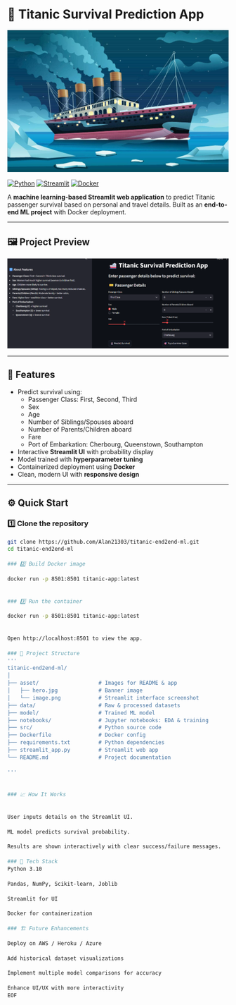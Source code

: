 # 🚢 Titanic Survival Prediction App

![Titanic Hero](asset/hero.jpg)

[![Python](https://img.shields.io/badge/python-3.10-blue?logo=python&logoColor=white)](https://www.python.org/)
[![Streamlit](https://img.shields.io/badge/Streamlit-Interactive-orange?logo=streamlit&logoColor=white)](https://streamlit.io/)
[![Docker](https://img.shields.io/badge/Docker-Container-blue?logo=docker&logoColor=white)](https://www.docker.com/)

A **machine learning-based Streamlit web application** to predict Titanic passenger survival based on personal and travel details. Built as an **end-to-end ML project** with Docker deployment.

---

## 🖼 Project Preview

![Streamlit Interface](asset/image.png)

---

## 🧠 Features

- Predict survival using:
  - Passenger Class: First, Second, Third
  - Sex
  - Age
  - Number of Siblings/Spouses aboard
  - Number of Parents/Children aboard
  - Fare
  - Port of Embarkation: Cherbourg, Queenstown, Southampton
- Interactive **Streamlit UI** with probability display
- Model trained with **hyperparameter tuning**
- Containerized deployment using **Docker**
- Clean, modern UI with **responsive design**

---

## ⚙️ Quick Start

### 1️⃣ Clone the repository

```bash
git clone https://github.com/Alan21303/titanic-end2end-ml.git
cd titanic-end2end-ml

### 2️⃣ Build Docker image

docker run -p 8501:8501 titanic-app:latest


### 3️⃣ Run the container

docker run -p 8501:8501 titanic-app:latest


Open http://localhost:8501 to view the app.

### 📂 Project Structure
'''
titanic-end2end-ml/
│
├── asset/                   # Images for README & app
│   ├── hero.jpg             # Banner image
│   └── image.png            # Streamlit interface screenshot
├── data/                    # Raw & processed datasets
├── model/                   # Trained ML model
├── notebooks/               # Jupyter notebooks: EDA & training
├── src/                     # Python source code
├── Dockerfile               # Docker config
├── requirements.txt         # Python dependencies
├── streamlit_app.py         # Streamlit web app
└── README.md                # Project documentation

'''


### 📈 How It Works


User inputs details on the Streamlit UI.

ML model predicts survival probability.

Results are shown interactively with clear success/failure messages.

### 🚀 Tech Stack
Python 3.10

Pandas, NumPy, Scikit-learn, Joblib

Streamlit for UI

Docker for containerization

### 🏗 Future Enhancements

Deploy on AWS / Heroku / Azure

Add historical dataset visualizations

Implement multiple model comparisons for accuracy

Enhance UI/UX with more interactivity
EOF


```
